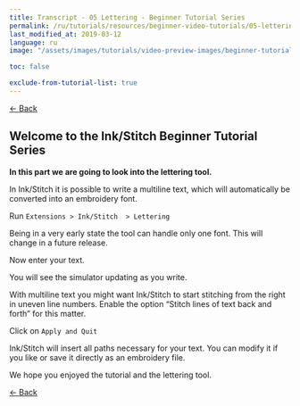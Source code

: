 ```yaml
---
title: Transcript - 05 Lettering - Beginner Tutorial Series
permalink: /ru/tutorials/resources/beginner-video-tutorials/05-lettering-transcript
last_modified_at: 2019-03-12
language: ru
image: "/assets/images/tutorials/video-preview-images/beginner-tutorial-series.png"

toc: false

exclude-from-tutorial-list: true
---
```

[← Back](/tutorials/resources/beginner-video-tutorials/)

## Welcome to the Ink/Stitch Beginner Tutorial Series

**In this part we are going to look into the lettering tool.**

In Ink/Stitch it is possible to write a multiline text, which will automatically be converted into an embroidery font.

Run `Extensions > Ink/Stitch  > Lettering`

Being in a very early state the tool can handle only one font. This will change in a future release.

Now enter your text.

You will see the simulator updating as you write.

With multiline text you might want Ink/Stitch to start stitching from the right in uneven line numbers.
Enable the option “Stitch lines of text back and forth” for this matter.

Click on `Apply and Quit`

Ink/Stitch will insert all paths necessary for your text. You can modify it if you like or save it directly as an embroidery file.

We hope you enjoyed the tutorial and the lettering tool.

[← Back](/tutorials/resources/beginner-video-tutorials/)
